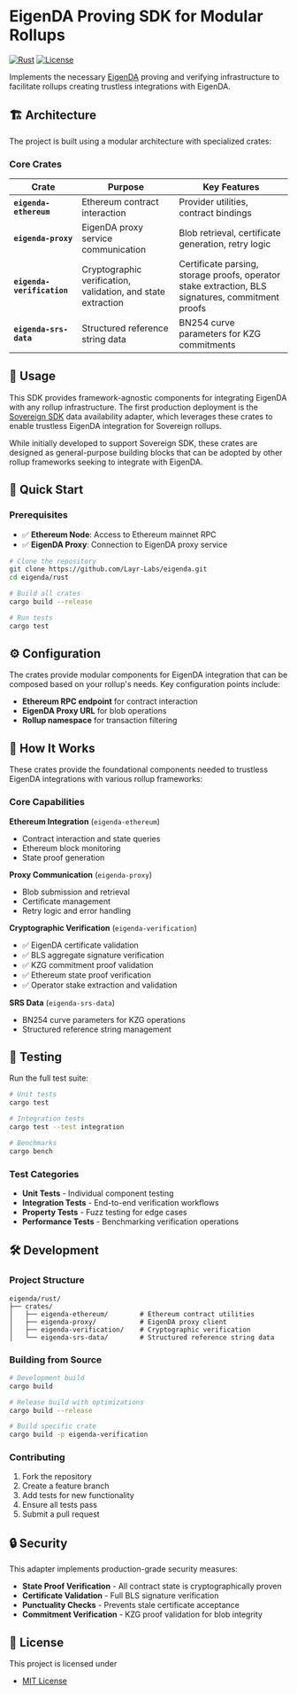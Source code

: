 # EigenDA Proving SDK for Modular Rollups

[![Rust](https://img.shields.io/badge/rust-1.88%2B-orange.svg)](https://www.rust-lang.org)
[![License](https://img.shields.io/badge/license-MIT%20OR%20Apache--2.0-blue.svg)](#license)

Implements the necessary [EigenDA](https://docs.eigencloud.xyz/products/eigenda/core-concepts/overview) proving and verifying infrastructure to facilitate rollups creating trustless integrations with EigenDA.

## 🏗️ Architecture

The project is built using a modular architecture with specialized crates:

### Core Crates

| Crate | Purpose | Key Features |
|-------|---------|--------------|
| **`eigenda-ethereum`** | Ethereum contract interaction | Provider utilities, contract bindings |
| **`eigenda-proxy`** | EigenDA proxy service communication | Blob retrieval, certificate generation, retry logic |
| **`eigenda-verification`** | Cryptographic verification, validation, and state extraction | Certificate parsing, storage proofs, operator stake extraction, BLS signatures, commitment proofs |
| **`eigenda-srs-data`** | Structured reference string data | BN254 curve parameters for KZG commitments |

## 🎯 Usage

This SDK provides framework-agnostic components for integrating EigenDA with any rollup infrastructure. The first production deployment is the [Sovereign SDK](https://github.com/Sovereign-Labs/sovereign-sdk) data availability adapter, which leverages these crates to enable trustless EigenDA integration for Sovereign rollups.

While initially developed to support Sovereign SDK, these crates are designed as general-purpose building blocks that can be adopted by other rollup frameworks seeking to integrate with EigenDA.

## 🚀 Quick Start

### Prerequisites

- ✅ **Ethereum Node**: Access to Ethereum mainnet RPC
- ✅ **EigenDA Proxy**: Connection to EigenDA proxy service

```bash
# Clone the repository
git clone https://github.com/Layr-Labs/eigenda.git
cd eigenda/rust

# Build all crates
cargo build --release

# Run tests
cargo test
```

## ⚙️ Configuration

The crates provide modular components for EigenDA integration that can be composed based on your rollup's needs. Key configuration points include:

- **Ethereum RPC endpoint** for contract interaction
- **EigenDA Proxy URL** for blob operations
- **Rollup namespace** for transaction filtering

## 🔧 How It Works

These crates provide the foundational components needed to trustless EigenDA integrations with various rollup frameworks:

### Core Capabilities

**Ethereum Integration** (`eigenda-ethereum`)
- Contract interaction and state queries
- Ethereum block monitoring
- State proof generation

**Proxy Communication** (`eigenda-proxy`)
- Blob submission and retrieval
- Certificate management
- Retry logic and error handling

**Cryptographic Verification** (`eigenda-verification`)
- ✅ EigenDA certificate validation
- ✅ BLS aggregate signature verification
- ✅ KZG commitment proof validation
- ✅ Ethereum state proof verification
- ✅ Operator stake extraction and validation

**SRS Data** (`eigenda-srs-data`)
- BN254 curve parameters for KZG operations
- Structured reference string management

## 🧪 Testing

Run the full test suite:

```bash
# Unit tests
cargo test

# Integration tests
cargo test --test integration

# Benchmarks
cargo bench
```

### Test Categories

- **Unit Tests** - Individual component testing
- **Integration Tests** - End-to-end verification workflows
- **Property Tests** - Fuzz testing for edge cases
- **Performance Tests** - Benchmarking verification operations


## 🛠️ Development

### Project Structure

```
eigenda/rust/
├── crates/
│   ├── eigenda-ethereum/        # Ethereum contract utilities
│   ├── eigenda-proxy/           # EigenDA proxy client
│   ├── eigenda-verification/    # Cryptographic verification
│   └── eigenda-srs-data/        # Structured reference string data
```

### Building from Source

```bash
# Development build
cargo build

# Release build with optimizations
cargo build --release

# Build specific crate
cargo build -p eigenda-verification
```

### Contributing

1. Fork the repository
2. Create a feature branch
3. Add tests for new functionality  
4. Ensure all tests pass
5. Submit a pull request

## 🔒 Security

This adapter implements production-grade security measures:

- **State Proof Verification** - All contract state is cryptographically proven
- **Certificate Validation** - Full BLS signature verification
- **Punctuality Checks** - Prevents stale certificate acceptance
- **Commitment Verification** - KZG proof validation for blob integrity

## 📝 License

This project is licensed under

- [MIT License](LICENSE)
